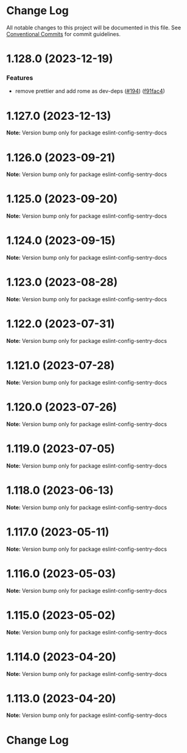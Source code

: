 # Change Log

All notable changes to this project will be documented in this file.
See [Conventional Commits](https://conventionalcommits.org) for commit guidelines.

# 1.128.0 (2023-12-19)


### Features

* remove prettier and add rome as dev-deps ([#194](https://github.com/getsentry/eslint-config-sentry/issues/194)) ([f91fac4](https://github.com/getsentry/eslint-config-sentry/commit/f91fac49a5b1d1f0b6f668dc4d53c564368ff650))





# 1.127.0 (2023-12-13)

**Note:** Version bump only for package eslint-config-sentry-docs





# 1.126.0 (2023-09-21)

**Note:** Version bump only for package eslint-config-sentry-docs





# 1.125.0 (2023-09-20)

**Note:** Version bump only for package eslint-config-sentry-docs





# 1.124.0 (2023-09-15)

**Note:** Version bump only for package eslint-config-sentry-docs





# 1.123.0 (2023-08-28)

**Note:** Version bump only for package eslint-config-sentry-docs





# 1.122.0 (2023-07-31)

**Note:** Version bump only for package eslint-config-sentry-docs





# 1.121.0 (2023-07-28)

**Note:** Version bump only for package eslint-config-sentry-docs





# 1.120.0 (2023-07-26)

**Note:** Version bump only for package eslint-config-sentry-docs





# 1.119.0 (2023-07-05)

**Note:** Version bump only for package eslint-config-sentry-docs





# 1.118.0 (2023-06-13)

**Note:** Version bump only for package eslint-config-sentry-docs





# 1.117.0 (2023-05-11)

**Note:** Version bump only for package eslint-config-sentry-docs





# 1.116.0 (2023-05-03)

**Note:** Version bump only for package eslint-config-sentry-docs





# 1.115.0 (2023-05-02)

**Note:** Version bump only for package eslint-config-sentry-docs





# 1.114.0 (2023-04-20)

**Note:** Version bump only for package eslint-config-sentry-docs





# 1.113.0 (2023-04-20)

**Note:** Version bump only for package eslint-config-sentry-docs





# Change Log
